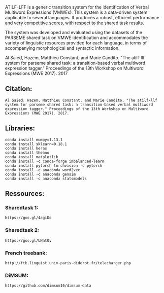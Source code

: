 ATILF-LFF is a generic transition system for the identification of Verbal Multiword Expressions (VMWEs). This system is a data-driven system applicable to several languages. It produces a robust, efficient performance and very competitive scores, with respect to the shared task results.

The system was developed and evaluated using the datasets of the PARSEME shared task on VMWE identification and accommodates the variety of linguistic resources provided for each language, in terms of accompanying morphological and syntactic information. 

Al Saied, Hazem, Matthieu Constant, and Marie Candito. "The atilf-llf system for parseme shared task: a transition-based verbal multiword expression tagger." Proceedings of the 13th Workshop on Multiword Expressions (MWE 2017). 2017

## Citation:
    Al Saied, Hazem, Matthieu Constant, and Marie Candito. "The atilf-llf system for parseme shared task: a transition-based verbal multiword expression tagger." Proceedings of the 13th Workshop on Multiword Expressions (MWE 2017). 2017.

## Libraries:

    conda install numpy=1.13.1
    conda install sklearn=0.18.1
    conda install keras
    conda install theano
    conda install matplotlib
    conda install -c conda-forge imbalanced-learn
    conda install pytorch torchvision -c pytorch
    conda install -c anaconda word2vec
    conda install -c anaconda gensim
    conda install -c anaconda statsmodels

## Ressources:

### Sharedtask 1:

    https://goo.gl/4agiDo

### Sharedtask 2:

    https://goo.gl/LNatQv

### French treebank:

    http://ftb.linguist.univ-paris-diderot.fr/telecharger.php

### DiMSUM:

    https://github.com/dimsum16/dimsum-data